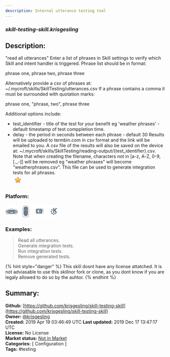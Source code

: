 ```yaml
---
description: Internal utterance testing tool
---
```


### _skill-testing-skill.krisgesling_  
## Description:  
"read all utterances"
Enter a list of phrases in Skill settings to verify which Skill and intent handler is triggered. Phrase list should be in format:

phrase one, phrase two, phrase three

Alternatively provide a csv of phrases at: ~/.mycroft/skills/SkillTesting/utterances.csv
If a phrase contains a comma it must be surrounded with quotation marks:

phrase one, "phrase, two", phrase three

Additional options include:
- test_identifier - title of the test for your benefit eg 'weather phrases' - default timestamp of test comppletion time.
- delay - the period in seconds between each phrase - default 30
Results will be uploaded to termbin.com in csv format and the link will be emailed to you. A csv file of the results will also be saved on the device at: ~/.mycroft/skills/SkillTesting/reading-output/{test_identifier}.csv. Note that when creating the filename, characters not in [a-z, A-Z, 0-9, [._-]] will be removed eg "weather phrases" will become "weatherphrases.csv". This file can be used to generate integration tests for all phrases.  
![](../.gitbook/assets/star.png)  
  
### Platform:  
 ![Mark I](../.gitbook/assets/mark-1-icon.png)  ![Mark II](../.gitbook/assets/mark-2-icon.png)  ![Picroft](../.gitbook/assets/picroft-icon.png)  ![plasmoid](../.gitbook/assets/kde.png)   
### Examples:  
> Read all utterances.  
> Generate integration tests.  
> Run integration tests.  
> Remove generated tests.  
  
{% hint style="danger" %}
This skill dosnt have any license attatched. It is not adviasable to use this skillnor fork or clone, as you dont know if you are legaly allowed to do so by the auhtor.
{% endhint %}
  
## Summary:  
**Github:** [https://github.com/krisgesling/skill-testing-skill](https://github.com/krisgesling/skill-testing-skill)  
**Owner:** [@krisgesling](https://github.com/krisgesling)  
**Created:** 2019 Apr 19 03:46:49 UTC  **Last updated:** 2019 Dec 17 13:47:17 UTC  
**License:** No License  
**Market status:** [Not in Market](https://market.mycroft.ai/skill/)  
**Categories:** [ Configuration ]   
**Tags:** \#testing   
